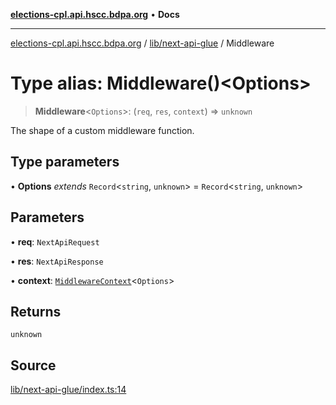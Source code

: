 [**elections-cpl.api.hscc.bdpa.org**](../../../README.md) • **Docs**

***

[elections-cpl.api.hscc.bdpa.org](../../../README.md) / [lib/next-api-glue](../README.md) / Middleware

# Type alias: Middleware()\<Options\>

> **Middleware**\<`Options`\>: (`req`, `res`, `context`) => `unknown`

The shape of a custom middleware function.

## Type parameters

• **Options** *extends* `Record`\<`string`, `unknown`\> = `Record`\<`string`, `unknown`\>

## Parameters

• **req**: `NextApiRequest`

• **res**: `NextApiResponse`

• **context**: [`MiddlewareContext`](MiddlewareContext.md)\<`Options`\>

## Returns

`unknown`

## Source

[lib/next-api-glue/index.ts:14](https://github.com/nhscc/elections_cpl.api.hscc.bdpa.org/blob/46ed5b306a3fd199be2bd28706c3da03542c6da3/lib/next-api-glue/index.ts#L14)

